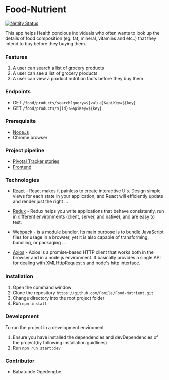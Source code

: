 # Food-Nutrient
[![Netlify Status](https://api.netlify.com/api/v1/badges/d4c0e216-3cf4-4e2b-8939-4579e2a7cfb4/deploy-status)](https://app.netlify.com/sites/frosty-jennings-fd1482/deploys)

This app helps Health concious individuals who often wants to look up the details of food composition (eg. fat, mineral, vitamins and etc..) that they intend to buy before they buying them.

### Features

  1. A user can search a list of grocery products
  2. A user can see a list of grocery products
  3. A user can view a product nutrition facts before they buy them

### Endpoints

  - GET `/food/products/search?query=${value}&apiKey=${key}`
  - GET `/food/products/${id}?&apiKey=${key}`

### Prerequisite

  - [NodeJs](https://nodejs.org/en/download/)
  - Chrome browser

### Project pipeline

  - [Pivotal Tracker stories](https://www.pivotaltracker.com/n/projects/2398431)
  - [Frontend](https://frosty-jennings-fd1482.netlify.com/)

### Technologies

  * [React](https://reactjs.org/docs/getting-started.html) - React makes it painless to create interactive UIs. Design simple views for each state in your application, and React will efficiently update and render just the right ...

  * [Redux](https://redux.js.org/introduction/getting-started) - Redux helps you write applications that behave consistently, run in different environments (client, server, and native), and are easy to test.

  * [Webpack](https://webpack.js.org/guides/getting-started/) - is a module bundler. Its main purpose is to bundle JavaScript files for usage in a browser, yet it is also capable of transforming, bundling, or packaging ...

  * [Axios](https://github.com/axios/axios) - Axios is a promise-based HTTP client that works both in the browser and in a node.js environment. It basically provides a single API for dealing with XMLHttpRequest s and node's http interface.

### Installation

  1. Open the command window
  2. Clone the repository `https://github.com/Pomile/Food-Nutrient.git`
  3. Change directory into the root project folder
  4. Run `npm install`

### Development
To run the project in a development enviroment

  1. Ensure you have installed the dependencies and devDependencies of the project(by following installation guidlines)
  2. Run `npm run start:dev`

### Contributor
  - Babatunde Ogedengbe
